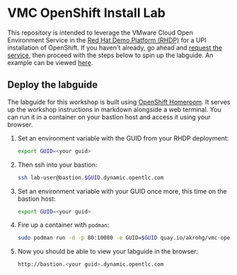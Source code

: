 # VMC OpenShift Install Lab
This repository is intended to leverage the VMware Cloud Open Environment Service in the [Red Hat Demo Platform (RHDP)](https://demo.redhat.com) for a UPI installation of OpenShift. If you haven't already, go ahead and [request the service](https://demo.redhat.com/catalog?search=vmware&category=Open_Environments&item=babylon-catalog-prod%2Fvmc.sandbox.prod), then proceed with the steps below to spin up the labguide. An example can be viewed [here](http://vmc-lab.rhkrohg.link:8080/workshop/lab01).

## Deploy the labguide
The labguide for this workshop is built using [OpenShift Homeroom](https://github.com/openshift-homeroom). It serves up the workshop instructions in markdown alongside a web terminal. You can run it in a container on your bastion host and access it using your browser. 
1. Set an environment variable with the GUID from your RHDP deployment:
   ```bash
   export GUID=<your guid>
   ```
2. Then ssh into your bastion:
   ```bash
   ssh lab-user@bastion.$GUID.dynamic.opentlc.com
   ```
3. Set an environment variable with your GUID once more, this time on the bastion host:
   ```bash
   export GUID=<your guid>
   ```
4. Fire up a container with `podman`:
   ```bash
   sudo podman run -d -p 80:10080 -e GUID=$GUID quay.io/akrohg/vmc-openshift-install-dashboard
   ```
5. Now you should be able to view your labguide in the browser:
   ```bash
   http://bastion.<your guid>.dynamic.opentlc.com
   ```